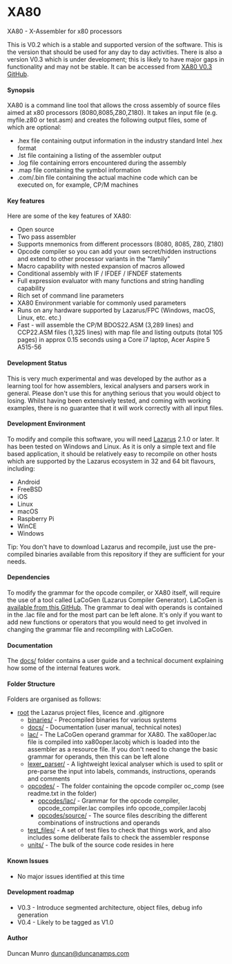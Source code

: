 # XA80

XA80 - X-Assembler for x80 processors

This is V0.2 which is a stable and supported version of the software. This is the version that should be used for any day to day activities. There is also a version V0.3 which is under development; this is likely to have major gaps in functionality and may not be stable. It can be accessed from [XA80 V0.3 GitHub](https://github.com/duncanamps/xa80/tree/V0.3).

#### Synopsis

XA80 is a command line tool that allows the cross assembly of source files aimed at x80 processors (8080,8085,Z80,Z180). It takes an input file (e.g. myfile.z80 or test.asm) and creates the following output files, some of which are optional:

* .hex file containing output information in the industry standard Intel .hex format
* .lst file containing a listing of the assembler output
* .log file containing errors encountered during the assembly
* .map file containing the symbol information
* .com/.bin file containing the actual machine code which can be executed on, for example, CP/M machines


#### Key features

Here are some of the key features of XA80:

* Open source
* Two pass assembler
* Supports mnemonics from different processors (8080, 8085, Z80, Z180)
* Opcode compiler so you can add your own secret/hidden instructions and extend to other processor variants in the "family"
* Macro capability with nested expansion of macros allowed
* Conditional assembly with IF / IFDEF / IFNDEF statements
* Full expression evaluator with many functions and string handling capability
* Rich set of command line parameters
* XA80 Environment variable for commonly used parameters
* Runs on any hardware supported by Lazarus/FPC (Windows, macOS, Linux, etc. etc.)
* Fast - will assemble the CP/M BDOS22.ASM (3,289 lines) and CCP22.ASM files (1,325 lines) with map file and listing outputs (total 105 pages) in approx 0.15 seconds using a Core i7 laptop, Acer Aspire 5 A515-56

#### Development Status

This is very much experimental and was developed by the author as a learning tool for how assemblers, lexical analysers and parsers work in general.
Please don't use this for anything serious that you would object to losing. Whilst having been extensively tested, and coming with 
working examples, there is no guarantee that it will work correctly with all input files.

#### Development Environment

To modify and compile this software, you will need [Lazarus](https://www.lazarus-ide.org/index.php?page=downloads) 2.1.0 or later. It has been
tested on Windows and Linux. As it is only a simple text and file based application, it should be relatively easy to recompile on other hosts
which are supported by the Lazarus ecosystem in 32 and 64 bit flavours, including:

* Android
* FreeBSD
* iOS
* Linux
* macOS
* Raspberry Pi
* WinCE
* Windows

Tip: You don't have to download Lazarus and recompile, just use the pre-compiled binaries available from this repository if they are
sufficient for your needs.

#### Dependencies

To modify the grammar for the opcode compiler, or XA80 itself, will require the use of a tool called LaCoGen (Lazarus Compiler Generator).
LaCoGen is [available from this GitHub](https://github.com/duncanamps/lacogen1). The grammar to deal with operands is contained in the .lac file and for the
most part can be left alone. It's only if you want to add new functions or operators that you would need to get involved in changing
the grammar file and recompiling with LaCoGen.

#### Documentation

The [docs/](https://github.com/duncanamps/xa80/tree/main/docs) folder contains a user guide and a technical document explaining how some of the internal features work.

#### Folder Structure

Folders are organised as follows:

* [root](https://github.com/duncanamps/xa80/tree/main) the Lazarus project files, licence and .gitignore
  * [binaries/](https://github.com/duncanamps/xa80/tree/main/docs) - Precompiled binaries for various systems  	
  * [docs/](https://github.com/duncanamps/xa80/tree/main/docs) - Documentation (user manual, technical notes)
  * [lac/](https://github.com/duncanamps/xa80/tree/main/lac) - The LaCoGen operand grammar for XA80. The xa80oper.lac file is compiled into xa80oper.lacobj which is loaded into the assembler as a resource file. If you don't need to change the basic grammar for operands, then this can be left alone
  * [lexer_parser/](https://github.com/duncanamps/xa80/tree/main/lexer_parser) - A lightweight lexical analyser which is used to split or pre-parse the input into labels, commands, instructions, operands and comments
  * [opcodes/](https://github.com/duncanamps/xa80/tree/main/opcodes) - The folder containing the opcode compiler oc_comp (see readme.txt in the folder)
    * [opcodes/lac/](https://github.com/duncanamps/xa80/tree/main/opcodes/lac) - Grammar for the opcode compiler, opcode_compiler.lac compiles info opcode_compiler.lacobj
	* [opcodes/source/](https://github.com/duncanamps/xa80/tree/main/opcodes/source) - The source files describing the different combinations of instructions and operands
  * [test_files/](https://github.com/duncanamps/xa80/tree/main/test_files) - A set of test files to check that things work, and also includes some deliberate fails to check the assembler response
  * [units/](https://github.com/duncanamps/xa80/tree/main/units) - The bulk of the source code resides in here

#### Known Issues 

* No major issues identified at this time

#### Development roadmap

* V0.3 - Introduce segmented architecture, object files, debug info generation
* V0.4 - Likely to be tagged as V1.0

#### Author

Duncan Munro  <duncan@duncanamps.com>
